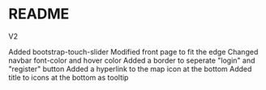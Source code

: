 # README

V2

Added bootstrap-touch-slider
Modified front page to fit the edge
Changed navbar font-color and hover color
Added a border to seperate "login" and "register" button
Added a hyperlink to the map icon at the bottom
Added title to icons at the bottom as tooltip

